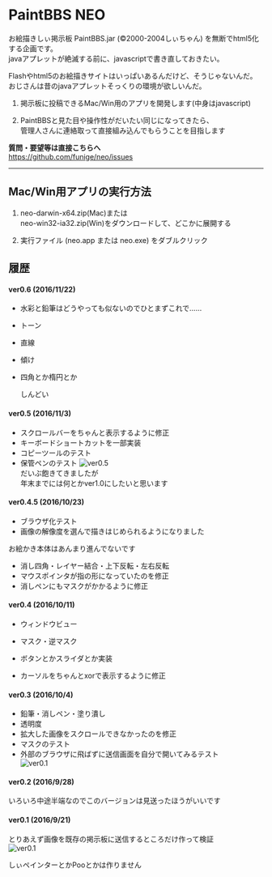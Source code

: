 # PaintBBS NEO
お絵描きしぃ掲示板 PaintBBS.jar (&copy;2000-2004しぃちゃん) を無断でhtml5化する企画です。  
javaアプレットが絶滅する前に、javascriptで書き直しておきたい。

Flashやhtml5のお絵描きサイトはいっぱいあるんだけど、そうじゃないんだ。  
おじさんは昔のjavaアプレットそっくりの環境が欲しいんだ。  


1. 掲示板に投稿できるMac/Win用のアプリを開発します(中身はjavascript)

2. PaintBBSと見た目や操作性がだいたい同じになってきたら、  
管理人さんに連絡取って直接組み込んでもらうことを目指します

**質問・要望等は直接こちらへ**  
https://github.com/funige/neo/issues  

----

## Mac/Win用アプリの実行方法
1. neo-darwin-x64.zip(Mac)または  
neo-win32-ia32.zip(Win)をダウンロードして、どこかに展開する  

2. 実行ファイル (neo.app または neo.exe) をダブルクリック

## 履歴

#### ver0.6 (2016/11/22)
- 水彩と鉛筆はどうやっても似ないのでひとまずこれで……  
- トーン
- 直線
- 傾け
- 四角とか楕円とか

  しんどい

#### ver0.5 (2016/11/3)
- スクロールバーをちゃんと表示するように修正
- キーボードショートカットを一部実装
- コピーツールのテスト  
- 保管ペンのテスト
![ver0.5](http://cdn-ak.f.st-hatena.com/images/fotolife/f/funige/20161103/20161103013321.png?1478104440)  
だいぶ飽きてきましたが  
年末までには何とかver1.0にしたいと思います

#### ver0.4.5 (2016/10/23)
- ブラウザ化テスト
- 画像の解像度を選んで描きはじめられるようになりました

お絵かき本体はあんまり進んでないです
- 消し四角・レイヤー結合・上下反転・左右反転
- マウスポインタが指の形になっていたのを修正
- 消しペンにもマスクがかかるように修正

#### ver0.4 (2016/10/11)
- ウィンドウビュー
- マスク・逆マスク
- ボタンとかスライダとか実装

- カーソルをちゃんとxorで表示するように修正

#### ver0.3 (2016/10/4)
- 鉛筆・消しペン・塗り潰し
- 透明度
- 拡大した画像をスクロールできなかったのを修正
- マスクのテスト
- 外部のブラウザに飛ばずに送信画面を自分で開いてみるテスト  
 ![ver0.1](http://cdn-ak.f.st-hatena.com/images/fotolife/f/funige/20161004/20161004190655.png?1475575647)

#### ver0.2 (2016/9/28)
いろいろ中途半端なのでこのバージョンは見送ったほうがいいです

#### ver0.1 (2016/9/21)
とりあえず画像を既存の掲示板に送信するところだけ作って検証  
 ![ver0.1](http://cdn-ak.f.st-hatena.com/images/fotolife/f/funige/20160922/20160922095441.png?1474505726)

しぃペインターとかPooとかは作りません
